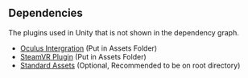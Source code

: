 ## Dependencies
The plugins used in Unity that is not shown in the dependency graph.
- [Oculus Intergration](https://assetstore.unity.com/packages/tools/integration/oculus-integration-82022/) (Put in Assets Folder)
- [SteamVR Plugin](https://assetstore.unity.com/packages/tools/integration/steamvr-plugin-32647/) (Put in Assets Folder)
- [Standard Assets](https://assetstore.unity.com/packages/essentials/asset-packs/standard-assets-for-unity-2017-3-32351/) (Optional, Recommended to be on root directory)
